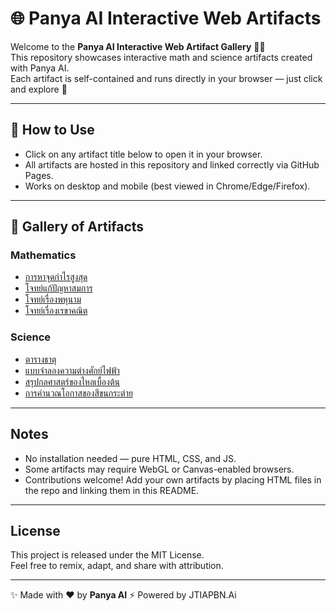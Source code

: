 # 🌐 Panya AI Interactive Web Artifacts

Welcome to the **Panya AI Interactive Web Artifact Gallery** 🎨✨  
This repository showcases interactive math and science artifacts created with Panya AI.  
Each artifact is self-contained and runs directly in your browser — just click and explore 🚀

---

## 📖 How to Use
- Click on any artifact title below to open it in your browser.  
- All artifacts are hosted in this repository and linked correctly via GitHub Pages.  
- Works on desktop and mobile (best viewed in Chrome/Edge/Firefox).

---

## 🎯 Gallery of Artifacts
### Mathematics
- [การหาจุดกำไรสูงสุด](https://JTIAPBNAI.github.io/การหาจุดกำไรสูงสุด.html)
- [โจทย์แก้ปัญหาสมการ](https://JTIAPBNAI.github.io/โจทย์แก้ปัญหาสมการ.html)
- [โจทย์เรื่องพหุนาม](https://JTIAPBNAI.github.io/โจทย์เรื่องพหุนาม.html)
- [โจทย์เรื่องเรขาคณิต](https://JTIAPBNAI.github.io/โจทย์เรื่องเรขาคณิต.html)

### Science
- [ตารางธาตุ](https://JTIAPBNAI.github.io/ตารางธาตุ.html)
- [แบบจำลองความต่างศักย์ไฟฟ้า](https://JTIAPBNAI.github.io/แบบจำลองความต่างศักย์ไฟฟ้า.html)
- [สรุปกลศาสตร์ของไหลเบื้องต้น](https://JTIAPBNAI.github.io/สรุปกลศาสตร์ของไหลเบื้องต้น.html)
- [การคำนวณโอกาสของสีขนกระต่าย](https://JTIAPBNAI.github.io/การคำนวณโอกาสของสีขนกระต่าย.html)

---

## Notes
- No installation needed — pure HTML, CSS, and JS.  
- Some artifacts may require WebGL or Canvas-enabled browsers.  
- Contributions welcome! Add your own artifacts by placing HTML files in the repo and linking them in this README.

---

## License
This project is released under the MIT License.  
Feel free to remix, adapt, and share with attribution.

---
✨ Made with ❤️ by **Panya AI**
 ⚡ Powered by JTIAPBN.Ai
